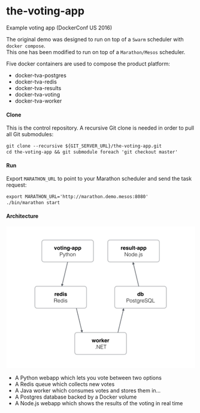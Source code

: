 # the-voting-app

Example voting app (DockerConf US 2016)  

The original demo was designed to run on top of a `Swarm` scheduler with `docker compose`.  
This one has been modified to run on top of a `Marathon/Mesos` scheduler.  

Five docker containers are used to compose the product platform:

- docker-tva-postgres
- docker-tva-redis
- docker-tva-results
- docker-tva-voting
- docker-tva-worker

#### Clone

This is the control repository. A recursive Git clone is needed in order to pull all Git submodules:

```
git clone --recursive ${GIT_SERVER_URL}/the-voting-app.git
cd the-voting-app && git submodule foreach 'git checkout master'
```

#### Run

Export `MARATHON_URL` to point to your Marathon scheduler and send the task request:

```
export MARATHON_URL='http://marathon.demo.mesos:8080'
./bin/marathon start
```

#### Architecture

![Architecture diagram](architecture.png)

* A Python webapp which lets you vote between two options
* A Redis queue which collects new votes
* A Java worker which consumes votes and stores them in…
* A Postgres database backed by a Docker volume
* A Node.js webapp which shows the results of the voting in real time
